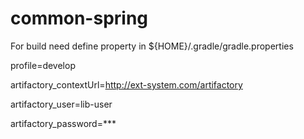 # common-spring

For build need define property in ${HOME}/.gradle/gradle.properties

profile=develop  


artifactory_contextUrl=http://ext-system.com/artifactory  

artifactory_user=lib-user  

artifactory_password=***  
